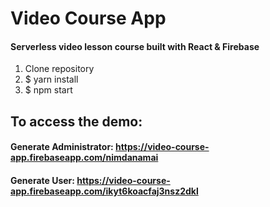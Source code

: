 # Video Course App
#### Serverless video lesson course built with React & Firebase
1. Clone repository
2. $ yarn install
3. $ npm start

## To access the demo:
#### Generate Administrator: https://video-course-app.firebaseapp.com/nimdanamai
#### Generate User: https://video-course-app.firebaseapp.com/ikyt6koacfaj3nsz2dkl
